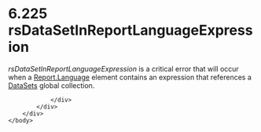 <html dir="LTR" xmlns:mshelp="http://msdn.microsoft.com/mshelp" xmlns:ddue="http://ddue.schemas.microsoft.com/authoring/2003/5" xmlns:xlink="http://www.w3.org/1999/xlink" xmlns:tool="http://www.microsoft.com/tooltip">
    <head>
        <meta http-equiv="Content-Type" content="text/html; CHARSET=utf-8"></meta>
        <meta name="save" content="history"></meta>
        <title>6.225 rsDataSetInReportLanguageExpression</title>
        <xml>
            <mshelp:toctitle title="6.225 rsDataSetInReportLanguageExpression"></mshelp:toctitle>
            <mshelp:rltitle title="[MS-RDL]: rsDataSetInReportLanguageExpression"></mshelp:rltitle>
            <mshelp:keyword index="A" term="287993a7-fb36-4e36-8a04-573f62ff1954"></mshelp:keyword>
            <mshelp:attr name="DCSext.ContentType" value="open specification"></mshelp:attr>
            <mshelp:attr name="AssetID" value="287993a7-fb36-4e36-8a04-573f62ff1954"></mshelp:attr>
            <mshelp:attr name="TopicType" value="kbRef"></mshelp:attr>
            <mshelp:attr name="DCSext.Title" value="[MS-RDL]: rsDataSetInReportLanguageExpression" />
        </xml>
    </head>
    <body>
        <div id="header">
            <h1 class="heading">6.225 rsDataSetInReportLanguageExpression</h1>
        </div>
        <div id="mainSection">
            <div id="mainBody">
                <div id="allHistory" class="saveHistory"></div>
                <div id="sectionSection0" class="section" name="collapseableSection">
                    

<p><i>rsDataSetInReportLanguageExpression</i> is a critical
error that will occur when a <a href="fb9b0139-e164-4161-9fe5-ab1ae5c3730f.md">Report.Language</a>
element contains an expression that references a <a href="04877363-bae8-48ab-9de0-409b2ac6d914.md">DataSets</a> global
collection.</p>


                </div>
            </div>
        </div>
    </body>
</html>
